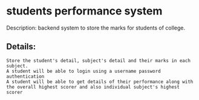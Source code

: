 # students performance system

Description: backend system to store the marks for students of college.

## Details:

    Store the student's detail, subject's detail and their marks in each subject.
    A student will be able to login using a username password authentication
    A student will be able to get details of their performance along with the overall highest scorer and also individual subject's highest scorer
